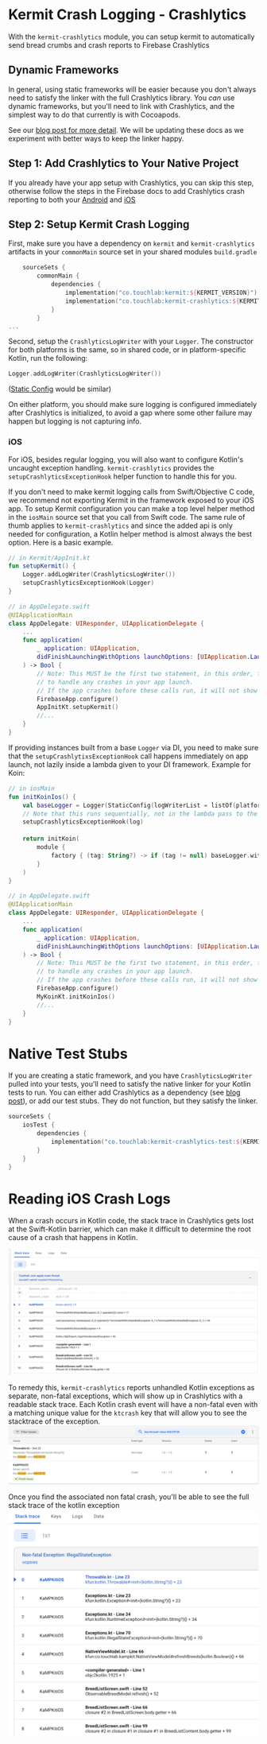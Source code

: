 # Kermit Crash Logging - Crashlytics

With the `kermit-crashlytics` module, you can setup kermit to automatically send bread crumbs and crash reports to 
Firebase Crashlytics

## Dynamic Frameworks

In general, using static frameworks will be easier because you don't always need to satisfy the linker with the full
Crashlytics library. You *can* use dynamic frameworks, but you'll need to link with Crashlytics, and the simplest way
to do that currently is with Cocoapods.

See our [blog post for more detail](https://touchlab.co/kermit-and-crashlytics/). We will be updating these docs as
we experiment with better ways to keep the linker happy.

## Step 1: Add Crashlytics to Your Native Project
If you already have your app setup with Crashlytics, you can skip this step, otherwise follow the steps in the Firebase 
docs to add Crashlytics crash reporting to both your [Android](https://firebase.google.com/docs/crashlytics/get-started?authuser=0&platform=android) 
and [iOS](https://firebase.google.com/docs/crashlytics/get-started?authuser=0&platform=ios) 

## Step 2: Setup Kermit Crash Logging 
First, make sure you have a dependency on `kermit` and `kermit-crashlytics` artifacts in your `commonMain` source set in 
your shared modules `build.gradle`
```kotlin
    sourceSets {
        commonMain {
            dependencies {
                implementation("co.touchlab:kermit:${KERMIT_VERSION}")
                implementation("co.touchlab:kermit-crashlytics:${KERMIT_VERSION}")
            }
        }
...
```

Second, setup the `CrashlyticsLogWriter` with your `Logger`. The constructor for both platforms is the same, so in 
shared code, or in platform-specific Kotlin, run the following:

```kotlin
Logger.addLogWriter(CrashlyticsLogWriter())
```

([Static Config](../Kermit#local-configuration) would be similar)

On either  platform, you should make sure logging is configured immediately after Crashlytics is initialized, to avoid 
a gap where some other failure may happen but logging is not capturing info.

### iOS

For iOS, besides regular logging, you will also want to configure Kotlin's uncaught exception handling. `kermit-crashlytics` 
provides the `setupCrashlyticsExceptionHook` helper function to handle this for you.

If you don't need to make kermit logging calls from Swift/Objective C code, we recommend not exporting Kermit in the 
framework exposed to your iOS app. To setup Kermit configuration you can make a top level helper method in
the `iosMain` source set that you call from Swift code. The same rule of thumb applies
to `kermit-crashlytics` and since the added api is only needed for configuration, a Kotlin helper method is
almost always the best option. Here is a basic example.

```kotlin
// in Kermit/AppInit.kt
fun setupKermit() {
    Logger.addLogWriter(CrashlyticsLogWriter())
    setupCrashlyticsExceptionHook(Logger)
}
```

```swift
// in AppDelegate.swift
@UIApplicationMain
class AppDelegate: UIResponder, UIApplicationDelegate {
    ...
    func application(
        _ application: UIApplication, 
        didFinishLaunchingWithOptions launchOptions: [UIApplication.LaunchOptionsKey: Any]?
    ) -> Bool {
        // Note: This MUST be the first two statement, in this order, for Kermit and Crashlytics
        // to handle any crashes in your app launch. 
        // If the app crashes before these calls run, it will not show up properly in the dashboard
        FirebaseApp.configure()
        AppInitKt.setupKermit()
        //...
    }
}
```

If providing instances built from a base `Logger` via DI, you need to make sure that the `setupCrashlytixsExceptionHook` 
call happens immediately on app launch, not lazily inside a lambda given to your DI framework. 
Example for Koin: 
```kotlin
// in iosMain
fun initKoinIos() {
    val baseLogger = Logger(StaticConfig(logWriterList = listOf(platformLogWriter(), CrashlyticsLogWriter())))
    // Note that this runs sequentially, not in the lambda pass to the module function
    setupCrashlyticsExceptionHook(log)

    return initKoin(
        module { 
            factory { (tag: String?) -> if (tag != null) baseLogger.withTag(tag) else baseLogger }
        }
    )
}
```

```swift
// in AppDelegate.swift
@UIApplicationMain
class AppDelegate: UIResponder, UIApplicationDelegate {
    ...
    func application(
        _ application: UIApplication, 
        didFinishLaunchingWithOptions launchOptions: [UIApplication.LaunchOptionsKey: Any]?
    ) -> Bool {
        // Note: This MUST be the first two statement, in this order, for Kermit and Crashlytics
        // to handle any crashes in your app launch. 
        // If the app crashes before these calls run, it will not show up properly in the dashboard
        FirebaseApp.configure()
        MyKoinKt.initKoinIos()
        //...
    }
}
```

# Native Test Stubs

If you are creating a static framework, and you have `CrashlyticsLogWriter` pulled into your tests, you'll need to satisfy
the native linker for your Kotlin tests to run. You can either add Crashlytics as a dependency (see [blog post](https://touchlab.co/kermit-and-crashlytics/)),
or add our test stubs. They do not function, but they satisfy the linker.

```kotlin
sourceSets {
    iosTest {
        dependencies {
            implementation("co.touchlab:kermit-crashlytics-test:${KERMIT_VERSION}")
        }
    }
}
```

# Reading iOS Crash Logs
When a crash occurs in Kotlin code, the stack trace in Crashlytics gets lost at the Swift-Kotlin barrier, 
which can make it difficult to determine the root cause of a crash that happens in Kotlin. 

![](crashlytics_crash_event_stack.png)

To remedy this, `kermit-crashlytics` reports unhandled Kotlin exceptions as separate, non-fatal exceptions, which will show up in Crashlytics with a readable stack trace. Each Kotlin crash event will have a non-fatal even with a matching unique value for the `ktcrash` key that will allow you to see the stacktrace of the exception. 
![](crashlytics_ktcrash_key.png)

Once you find the associated non fatal crash, you'll be able to see the full stack trace of the kotlin exception
![](crashlytics_nonfatal_crash.png)